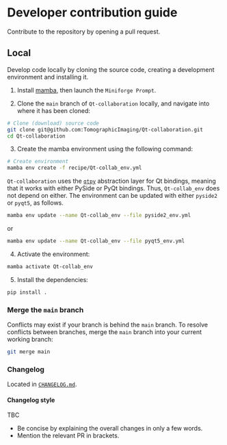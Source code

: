 # Developer contribution guide
Contribute to the repository by opening a pull request.

## Local
Develop code locally by cloning the source code, creating a development environment and installing it.

1. Install [mamba](https://mamba.readthedocs.io/en/latest/installation/mamba-installation.html), then launch the `Miniforge Prompt`.

2. Clone the `main` branch of `Qt-collaboration` locally, and navigate into where it has been cloned:
```sh
# Clone (download) source code
git clone git@github.com:TomographicImaging/Qt-collaboration.git
cd Qt-collaboration
```

3. Create the mamba environment using the following command:
```sh
# Create environment
mamba env create -f recipe/Qt-collab_env.yml
```

`Qt-collaboration` uses the [`qtpy`](https://github.com/spyder-ide/qtpy) abstraction layer for Qt bindings, meaning that it works with either PySide or PyQt bindings. Thus, `Qt-collab_env` does not depend on either. The environment can be updated with either `pyside2` or `pyqt5`, as follows.
```sh
mamba env update --name Qt-collab_env --file pyside2_env.yml
```
or
```sh
mamba env update --name Qt-collab_env --file pyqt5_env.yml
```

4. Activate the environment:
```sh
mamba activate Qt-collab_env
```

5. Install the dependencies:
```sh
pip install .
```

### Merge the `main` branch
Conflicts may exist if your branch is behind the `main` branch. To resolve conflicts between branches, merge the `main` branch into your current working branch:
```sh
git merge main
```

### Changelog
Located in [`CHANGELOG.md`](./CHANGELOG.md).

#### Changelog style
TBC
- Be concise by explaining the overall changes in only a few words.
- Mention the relevant PR in brackets.

